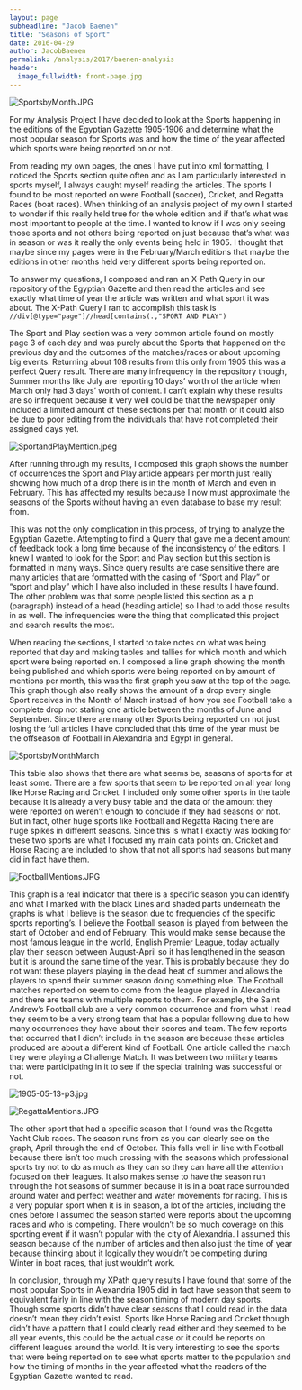 ```yaml
---
layout: page
subheadline: "Jacob Baenen"
title: "Seasons of Sport"
date: 2016-04-29
author: JacobBaenen
permalink: /analysis/2017/baenen-analysis
header:
  image_fullwidth: front-page.jpg
---
```

![SportsbyMonth.JPG](SportsbyMonth.JPG?)

For my Analysis Project I have decided to look at the Sports happening in the editions of the Egyptian Gazette 1905-1906 and determine what the most popular season for Sports was and how the time of the year affected which sports were being reported on or not.

From reading my own pages, the ones I have put into xml formatting, I noticed the Sports section quite often and as I am particularly interested in sports myself, I always caught myself reading the articles. The sports I found to be most reported on were Football (soccer), Cricket, and Regatta Races (boat races). When thinking of an analysis project of my own I started to wonder if this really held true for the whole edition and if that’s what was most important to people at the time. I wanted to know if I was only seeing those sports and not others being reported on just because that’s what was in season or was it really the only events being held in 1905. I thought that maybe since my pages were in the February/March editions that maybe the editions in other months held very different sports being reported on.

To answer my questions, I composed and ran an X-Path Query in our repository of the Egyptian Gazette and then read the articles and see exactly what time of year the article was written and what sport it was about. The X-Path Query I ran to accomplish this task is `//div[@type="page"]//head[contains(.,"SPORT AND PLAY")`

The Sport and Play section was a very common article found on mostly page 3 of each day and was purely about the Sports that happened on the previous day and the outcomes of the matches/races or about upcoming big events. Returning about 108 results from this only from 1905 this was a perfect Query result. There are many infrequency in the repository though, Summer months like July are reporting 10 days’ worth of the article when March only had 3 days’ worth of content. I can’t explain why these results are so infrequent because it very well could be that the newspaper only included a limited amount of these sections per that month or it could also be due to poor editing from the individuals that have not completed their assigned days yet.

![SportandPlayMention.jpeg](SportandPlayMention.jpeg)

After running through my results, I composed this graph shows the number of occurrences the Sport and Play article appears per month just really showing how much of a drop there is in the month of March and even in February. This has affected my results because I now must approximate the seasons of the Sports without having an even database to base my result from.

This was not the only complication in this process, of trying to analyze the Egyptian Gazette. Attempting to find a Query that gave me a decent amount of feedback took a long time because of the inconsistency of the editors. I knew I wanted to look for the Sport and Play section but this section is formatted in many ways. Since query results are case sensitive there are many articles that are formatted with the casing of “Sport and Play” or “sport and play” which I have also included in these results I have found. The other problem was that some people listed this section as a p (paragraph) instead of a head (heading article) so I had to add those results in as well. The infrequencies were the thing that complicated this project and search results the most.

When reading the sections, I started to take notes on what was being reported that day and making tables and tallies for which month and which sport were being reported on. I composed a line graph showing the month being published and which sports were being reported on by amount of mentions per month, this was the first graph you saw at the top of the page. This graph though also really shows the amount of a drop every single Sport receives in the Month of March instead of how you see Football take a complete drop not stating one article between the months of June and September. Since there are many other Sports being reported on not just losing the full articles I have concluded that this time of the year must be the offseason of Football in Alexandria and Egypt in general.

![SportsbyMonthMarch](SportsbyMonthMarch.jpg)

This table also shows that there are what seems be, seasons of sports for at least some. There are a few sports that seem to be reported on all year long like Horse Racing and Cricket. I included only some other sports in the table because it is already a very busy table and the data of the amount they were reported on weren’t enough to conclude if they had seasons or not. But in fact, other huge sports like Football and Regatta Racing there are huge spikes in different seasons. Since this is what I exactly was looking for these two sports are what I focused my main data points on. Cricket and Horse Racing are included to show that not all sports had seasons but many did in fact have them.

![FootballMentions.JPG](FootballMentions.JPG)

This graph is a real indicator that there is a specific season you can identify and what I marked with the black Lines and shaded parts underneath the graphs is what I believe is the season due to frequencies of the specific sports reporting’s. I believe the Football season is played from between the start of October and end of February. This would make sense because the most famous league in the world, English Premier League, today actually play their season between August-April so it has lengthened in the season but it is around the same time of the year. This is probably because they do not want these players playing in the dead heat of summer and allows the players to spend their summer season doing something else. The Football matches reported on seem to come from the league played in Alexandria and there are teams with multiple reports to them. For example, the Saint Andrew’s Football club are a very common occurrence and from what I read they seem to be a very strong team that has a popular following due to how many occurrences they have about their scores and team. The few reports that occurred that I didn’t include in the season are because these articles produced are about a different kind of Football. One article called the match they were playing a Challenge Match. It was between two military teams that were participating in it to see if the special training was successful or not.

![1905-05-13-p3.jpg](1905-05-13-p3.jpg)

![RegattaMentions.JPG](RegattaMentions.JPG)

The other sport that had a specific season that I found was the Regatta Yacht Club races. The season runs from as you can clearly see on the graph, April through the end of October. This falls well in line with Football because there isn’t too much crossing with the seasons which professional sports try not to do as much as they can so they can have all the attention focused on their leagues. It also makes sense to have the season run through the hot seasons of summer because it is in a boat race surrounded around water and perfect weather and water movements for racing. This is a very popular sport when it is in season, a lot of the articles, including the ones before I assumed the season started were reports about the upcoming races and who is competing. There wouldn’t be so much coverage on this sporting event if it wasn’t popular with the city of Alexandria. I assumed this season because of the number of articles and then also just the time of year because thinking about it logically they wouldn’t be competing during Winter in boat races, that just wouldn’t work.

In conclusion, through my XPath query results I have found that some of the most popular Sports in Alexandria 1905 did in fact have season that seem to equivalent fairly in line with the season timing of modern day sports. Though some sports didn’t have clear seasons that I could read in the data doesn’t mean they didn’t exist. Sports like Horse Racing and Cricket though didn’t have a pattern that I could clearly read either and they seemed to be all year events, this could be the actual case or it could be reports on different leagues around the world. It is very interesting to see the sports that were being reported on to see what sports matter to the population and how the timing of months in the year affected what the readers of the Egyptian Gazette wanted to read.

